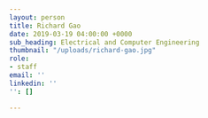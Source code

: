 ```yaml
---
layout: person
title: Richard Gao
date: 2019-03-19 04:00:00 +0000
sub_heading: Electrical and Computer Engineering
thumbnail: "/uploads/richard-gao.jpg"
role:
- staff
email: ''
linkedin: ''
'': []

---
```

